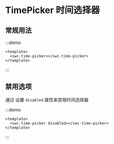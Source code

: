 # TimePicker 时间选择器

## 常规用法

:::demo
```vue
<template>
  <swc-time-picker></swc-time-picker>
</template>
```
:::

## 禁用选项

通过 设置 `disabled` 属性来禁用时间选择器

:::demo
```vue
<template>
  <swc-time-picker disabled></swc-time-picker>
</template>
```
:::
